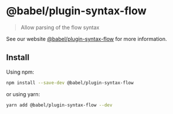 # @babel/plugin-syntax-flow

> Allow parsing of the flow syntax

See our website [@babel/plugin-syntax-flow](https://babeljs.io/docs/babel-plugin-syntax-flow) for
more information.

## Install

Using npm:

```sh
npm install --save-dev @babel/plugin-syntax-flow
```

or using yarn:

```sh
yarn add @babel/plugin-syntax-flow --dev
```
